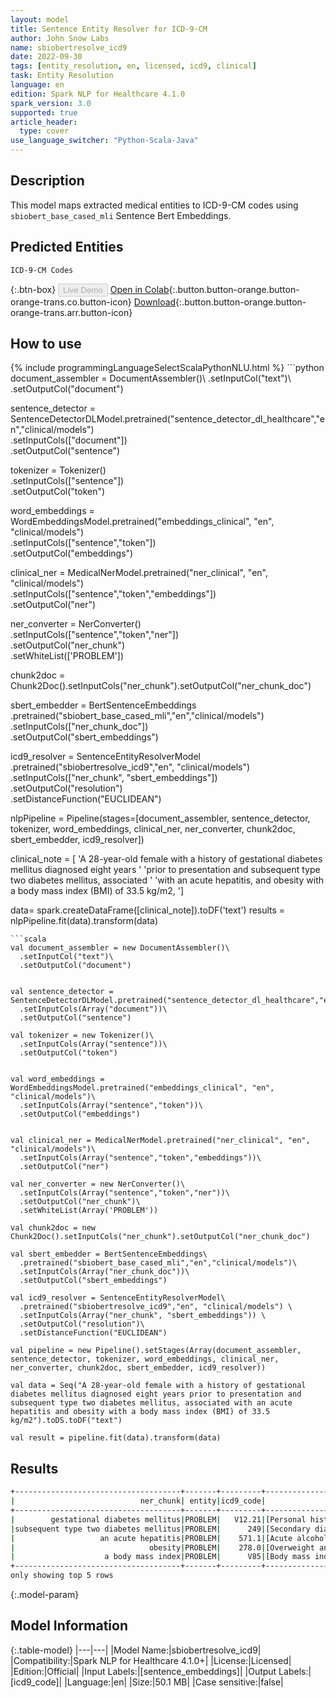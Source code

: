 ```yaml
---
layout: model
title: Sentence Entity Resolver for ICD-9-CM
author: John Snow Labs
name: sbiobertresolve_icd9
date: 2022-09-30
tags: [entity_resolution, en, licensed, icd9, clinical]
task: Entity Resolution
language: en
edition: Spark NLP for Healthcare 4.1.0
spark_version: 3.0
supported: true
article_header:
  type: cover
use_language_switcher: "Python-Scala-Java"
---
```


## Description

This model maps extracted medical entities to ICD-9-CM codes using `sbiobert_base_cased_mli` Sentence Bert Embeddings.

## Predicted Entities

`ICD-9-CM Codes`

{:.btn-box}
<button class="button button-orange" disabled>Live Demo</button>
[Open in Colab](https://colab.research.google.com/github/JohnSnowLabs/spark-nlp-workshop/blob/master/tutorials/Certification_Trainings/Healthcare/3.Clinical_Entity_Resolvers.ipynb){:.button.button-orange.button-orange-trans.co.button-icon}
[Download](https://s3.amazonaws.com/auxdata.johnsnowlabs.com/clinical/models/sbiobertresolve_icd9_en_4.1.0_3.0_1664533186655.zip){:.button.button-orange.button-orange-trans.arr.button-icon}

## How to use



<div class="tabs-box" markdown="1">
{% include programmingLanguageSelectScalaPythonNLU.html %}
```python
document_assembler = DocumentAssembler()\
  .setInputCol("text")\
  .setOutputCol("document")


sentence_detector = SentenceDetectorDLModel.pretrained("sentence_detector_dl_healthcare","en","clinical/models")\
  .setInputCols(["document"])\
  .setOutputCol("sentence")

tokenizer = Tokenizer()\
  .setInputCols(["sentence"])\
  .setOutputCol("token")


word_embeddings = WordEmbeddingsModel.pretrained("embeddings_clinical", "en", "clinical/models")\
  .setInputCols(["sentence","token"])\
  .setOutputCol("embeddings")


clinical_ner = MedicalNerModel.pretrained("ner_clinical", "en", "clinical/models")\
  .setInputCols(["sentence","token","embeddings"])\
  .setOutputCol("ner")

ner_converter = NerConverter()\
  .setInputCols(["sentence","token","ner"])\
  .setOutputCol("ner_chunk")\
  .setWhiteList(['PROBLEM'])

chunk2doc = Chunk2Doc().setInputCols("ner_chunk").setOutputCol("ner_chunk_doc")

sbert_embedder = BertSentenceEmbeddings\
  .pretrained("sbiobert_base_cased_mli","en","clinical/models")\
  .setInputCols(["ner_chunk_doc"])\
  .setOutputCol("sbert_embeddings")

icd9_resolver = SentenceEntityResolverModel\
  .pretrained("sbiobertresolve_icd9","en", "clinical/models") \
  .setInputCols(["ner_chunk", "sbert_embeddings"]) \
  .setOutputCol("resolution")\
  .setDistanceFunction("EUCLIDEAN")

nlpPipeline = Pipeline(stages=[document_assembler, sentence_detector, tokenizer, word_embeddings, clinical_ner, ner_converter, chunk2doc, sbert_embedder, icd9_resolver])


clinical_note = [
    'A 28-year-old female with a history of gestational diabetes mellitus diagnosed eight years '
    'prior to presentation and subsequent type two diabetes mellitus, associated '
    'with an acute hepatitis, and obesity with a body mass index (BMI) of 33.5 kg/m2, ']


data= spark.createDataFrame([clinical_note]).toDF('text')
results = nlpPipeline.fit(data).transform(data)

```
```scala
val document_assembler = new DocumentAssembler()\
  .setInputCol("text")\
  .setOutputCol("document")


val sentence_detector = SentenceDetectorDLModel.pretrained("sentence_detector_dl_healthcare","en","clinical/models")\
  .setInputCols(Array("document"))\
  .setOutputCol("sentence")

val tokenizer = new Tokenizer()\
  .setInputCols(Array("sentence"))\
  .setOutputCol("token")


val word_embeddings = WordEmbeddingsModel.pretrained("embeddings_clinical", "en", "clinical/models")\
  .setInputCols(Array("sentence","token"))\
  .setOutputCol("embeddings")


val clinical_ner = MedicalNerModel.pretrained("ner_clinical", "en", "clinical/models")\
  .setInputCols(Array("sentence","token","embeddings"))\
  .setOutputCol("ner")

val ner_converter = new NerConverter()\
  .setInputCols(Array("sentence","token","ner"))\
  .setOutputCol("ner_chunk")\
  .setWhiteList(Array('PROBLEM'))

val chunk2doc = new Chunk2Doc().setInputCols("ner_chunk").setOutputCol("ner_chunk_doc")

val sbert_embedder = BertSentenceEmbeddings\
  .pretrained("sbiobert_base_cased_mli","en","clinical/models")\
  .setInputCols(Array("ner_chunk_doc"))\
  .setOutputCol("sbert_embeddings")

val icd9_resolver = SentenceEntityResolverModel\
  .pretrained("sbiobertresolve_icd9","en", "clinical/models") \
  .setInputCols(Array("ner_chunk", "sbert_embeddings")) \
  .setOutputCol("resolution")\
  .setDistanceFunction("EUCLIDEAN")

val pipeline = new Pipeline().setStages(Array(document_assembler, sentence_detector, tokenizer, word_embeddings, clinical_ner, ner_converter, chunk2doc, sbert_embedder, icd9_resolver))

val data = Seq("A 28-year-old female with a history of gestational diabetes mellitus diagnosed eight years prior to presentation and subsequent type two diabetes mellitus, associated with an acute hepatitis and obesity with a body mass index (BMI) of 33.5 kg/m2").toDS.toDF("text")

val result = pipeline.fit(data).transform(data)

```
</div>

## Results

```bash
+-------------------------------------+-------+---------+--------------------------------------------------------------------------------+--------------------------------------------------------------------------------+
|                            ner_chunk| entity|icd9_code|                                                                      resolution|                                                                       all_codes|
+-------------------------------------+-------+---------+--------------------------------------------------------------------------------+--------------------------------------------------------------------------------+
|        gestational diabetes mellitus|PROBLEM|   V12.21|[Personal history of gestational diabetes, Neonatal diabetes mellitus, Second...|[V12.21, 775.1, 249, 250, 249.7, 249.71, 249.9, 249.61, 648.0, 249.51, 249.11...|
|subsequent type two diabetes mellitus|PROBLEM|      249|[Secondary diabetes mellitus, Diabetes mellitus, Secondary diabetes mellitus ...|[249, 250, 249.9, 249.7, 775.1, 249.6, 249.8, V12.21, 249.71, V77.1, 249.5, 2...|
|                   an acute hepatitis|PROBLEM|    571.1|[Acute alcoholic hepatitis, Viral hepatitis, Autoimmune hepatitis, Injury to ...|[571.1, 070, 571.42, 902.22, 279.51, 571.4, 091.62, 572.2, 864, 070.0, 572.0,...|
|                              obesity|PROBLEM|    278.0|[Overweight and obesity, Morbid obesity, Overweight, Screening for obesity, O...|[278.0, 278.01, 278.02, V77.8, 278, 278.00, 272.2, 783.1, 277.7, 728.5, 521.5...|
|                    a body mass index|PROBLEM|      V85|[Body mass index [BMI], Human bite, Localized adiposity, Effects of air press...|[V85, E928.3, 278.1, 993, E008.4, V61.5, 747.63, V85.5, 278.02, 780.97, 782.8...|
+-------------------------------------+-------+---------+--------------------------------------------------------------------------------+--------------------------------------------------------------------------------+
only showing top 5 rows
```

{:.model-param}
## Model Information

{:.table-model}
|---|---|
|Model Name:|sbiobertresolve_icd9|
|Compatibility:|Spark NLP for Healthcare 4.1.0+|
|License:|Licensed|
|Edition:|Official|
|Input Labels:|[sentence_embeddings]|
|Output Labels:|[icd9_code]|
|Language:|en|
|Size:|50.1 MB|
|Case sensitive:|false|